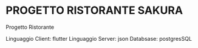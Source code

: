 # PROGETTO RISTORANTE SAKURA
Progetto Ristorante 

Linguaggio Client: flutter
Linguaggio Server: json
Databsase: postgresSQL